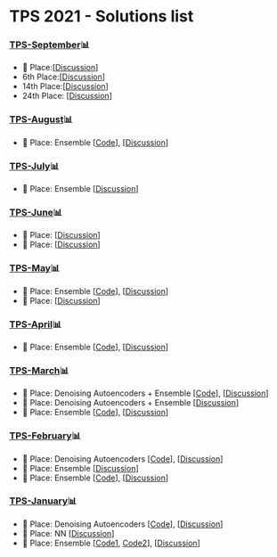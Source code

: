 # TPS 2021 - Solutions list

### [**TPS-September**](https://www.kaggle.com/c/tabular-playground-series-sep-2021)📊
- 🥈 Place:[[Discussion](https://www.kaggle.com/c/tabular-playground-series-sep-2021/discussion/275740)]
- 6th Place:[[Discussion](https://www.kaggle.com/c/tabular-playground-series-sep-2021/discussion/275690)]
- 14th Place:[[Discussion](https://www.kaggle.com/c/tabular-playground-series-sep-2021/discussion/276141)]
- 24th Place: [[Discussion](https://www.kaggle.com/c/tabular-playground-series-sep-2021/discussion/276038)]

### [**TPS-August**](https://www.kaggle.com/c/tabular-playground-series-aug-2021)📊
- 🥇 Place: Ensemble [[Code](https://www.kaggle.com/ivankontic/003-final-my-boost-1st-place?scriptVersionId=73878373)], [[Discussion](https://www.kaggle.com/c/tabular-playground-series-aug-2021/discussion/270051)]

### [**TPS-July**](https://www.kaggle.com/c/tabular-playground-series-jul-2021)📊
- 🥇 Place: Ensemble [[Discussion](https://www.kaggle.com/c/tabular-playground-series-jul-2021/discussion/256486)]

### [**TPS-June**](https://www.kaggle.com/c/tabular-playground-series-jun-2021)📊
- 🥇 Place: [[Discussion](https://www.kaggle.com/c/tabular-playground-series-jun-2021/discussion/250046)]
- 🥈 Place: [[Discussion](https://www.kaggle.com/c/tabular-playground-series-jun-2021/discussion/250060)]

### [**TPS-May**](https://www.kaggle.com/c/tabular-playground-series-may-2021)📊
- 🥇 Place: Ensemble [[Code](https://colab.research.google.com/gist/academicsuspect/0aac7bd6e506f5f70295bfc9a3dc2250/tabular-may-baseline.ipynb?authuser=1#scrollTo=LtC_S97E8ep_)], [[Discussion](https://www.kaggle.com/c/tabular-playground-series-may-2021/discussion/243054)]
- 🥉 Place: [[Discussion](https://www.kaggle.com/c/tabular-playground-series-may-2021/discussion/243093)]

### [**TPS-April**](https://www.kaggle.com/c/tabular-playground-series-apr-2021)📊
- 🥇 Place: Ensemble [[Code](https://www.kaggle.com/jiangtt/tps-apr-2021-pseudo-labeling-voting-ensemble)], [[Discussion](https://www.kaggle.com/c/tabular-playground-series-apr-2021/discussion/235739)]

### [**TPS-March**](https://www.kaggle.com/c/tabular-playground-series-mar-2021)📊
- 🥇 Place: Denoising Autoencoders + Ensemble [[Code](https://www.kaggle.com/davidedwards1/tabularmarch21-dae-starter)], [[Discussion](https://www.kaggle.com/c/tabular-playground-series-mar-2021/discussion/229833)]
- 🥈 Place: Denoising Autoencoders + Ensemble [[Discussion](https://www.kaggle.com/c/tabular-playground-series-mar-2021/discussion/229868)]
- 🥉 Place: Ensemble [[Code](https://www.kaggle.com/hiro5299834/3rd-tps-mar-2021-stacking)], [[Discussion](https://www.kaggle.com/c/tabular-playground-series-mar-2021/discussion/230101)]

### [**TPS-February**](https://www.kaggle.com/c/tabular-playground-series-feb-2021)📊
- 🥇 Place: Denoising Autoencoders [[Code](https://github.com/ryancheunggit/Denoise-Transformer-AutoEncoder)], [[Discussion](https://www.kaggle.com/c/tabular-playground-series-feb-2021/discussion/222745)]
- 🥈 Place: Ensemble [[Discussion](https://www.kaggle.com/c/tabular-playground-series-feb-2021/discussion/222762)]
- 🥉 Place: Ensemble [[Code](https://www.kaggle.com/kntyshd/3rd-place-solution-ensembling-gbdts)], [[Discussion](https://www.kaggle.com/c/tabular-playground-series-feb-2021/discussion/223455)]

### [**TPS-January**](https://www.kaggle.com/c/tabular-playground-series-jan-2021)📊
- 🥇 Place: Denoising Autoencoders [[Code](https://www.kaggle.com/springmanndaniel/1st-place-turn-your-data-into-daeta)], [[Discussion](https://www.kaggle.com/c/tabular-playground-series-jan-2021/discussion/216037)]
- 🥈 Place: NN [[Discussion](https://www.kaggle.com/c/tabular-playground-series-jan-2021/discussion/216070)]
- 🥉 Place: Ensemble [[Code1](https://www.kaggle.com/fatihozturk/nn-with-embedding-part-of-3rd-place-solution?scriptVersionId=53252723), [Code2](https://www.kaggle.com/fatihozturk/models-stacking-3rd-place-solution?scriptVersionId=53266247)], [[Discussion](https://www.kaggle.com/c/tabular-playground-series-jan-2021/discussion/216087)]
    
